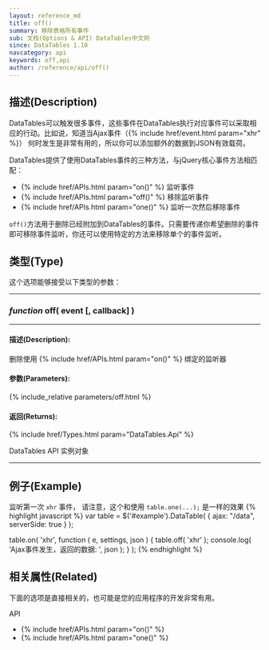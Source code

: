 ```yaml
---
layout: reference_md
title: off()
summary: 移除表格所有事件
sub: 文档(Options & API) DataTables中文网
since: DataTables 1.10
navcategory: api
keywords: off,api
author: /reference/api/off()
---
```



## 描述(Description)

DataTables可以触发很多事件，这些事件在DataTables执行对应事件可以采取相应的行动。比如说，知道当Ajax事件（{% include href/event.html param="xhr" %}）
何时发生是非常有用的，所以你可以添加额外的数据到JSON有效载荷。

DataTables提供了使用DataTables事件的三种方法，与jQuery核心事件方法相匹配：

- {% include href/APIs.html param="on()" %} 监听事件
- {% include href/APIs.html param="off()" %} 移除监听事件
- {% include href/APIs.html param="one()" %} 监听一次然后移除事件


`off()`方法用于删除已经附加到DataTables的事件。只需要传递你希望删除的事件即可移除事件监听，你还可以使用特定的方法来移除单个的事件监听。


## 类型(Type)
这个选项能够接受以下类型的参数：


---
    
### _function_ **off( event [, callback] )**   

---


#### 描述(Description):

删除使用 {% include href/APIs.html param="on()" %} 绑定的监听器
     
#### 参数(Parameters):
{% include_relative parameters/off.html %}

#### 返回(Returns):

{% include href/Types.html param="DataTables.Api" %}

DataTables API 实例对象


--- 
    
## 例子(Example)

监听第一次 `xhr` 事件， 请注意，这个和使用 `table.one(...);` 是一样的效果
{% highlight javascript %}
var table = $('#example').DataTable( {
    ajax: "/data",
    serverSide: true
} );
 
table.on( 'xhr', function ( e, settings, json ) {
    table.off( 'xhr' );
    console.log( 'Ajax事件发生，返回的数据: ', json );
} );
{% endhighlight %}



## 相关属性(Related)
下面的选项是直接相关的，也可能是您的应用程序的开发非常有用。

API

- {% include href/APIs.html param="on()" %}
- {% include href/APIs.html param="one()" %}

